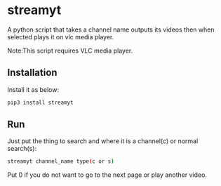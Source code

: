 # streamyt

A python script that takes a channel name outputs its videos then when selected plays it on vlc media player.

Note:This script requires VLC media player.

## Installation

Install it as below:

```bash
pip3 install streamyt
```

## Run

Just put the thing to search and where it is a channel(c) or normal search(s):

```bash
streamyt channel_name type(c or s)
```

Put 0 if you do not want to go to the next page or play another video.
